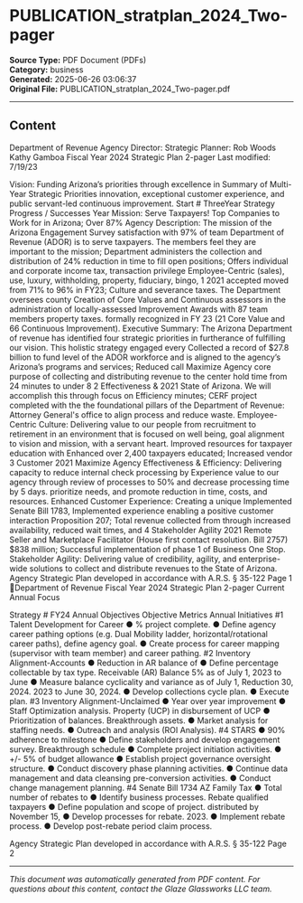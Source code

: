 ﻿# PUBLICATION_stratplan_2024_Two-pager

**Source Type:** PDF Document (PDFs)  
**Category:** business  
**Generated:** 2025-06-26 03:06:37  
**Original File:** PUBLICATION_stratplan_2024_Two-pager.pdf

---

## Content

Department of Revenue                                                                                       Agency Director:
                                                                                                            Strategic Planner:
                                                                                                                                         Rob Woods
                                                                                                                                         Kathy Gamboa
Fiscal Year 2024 Strategic Plan 2-pager                                                                     Last modified:               7/19/23

  Vision: Funding Arizona’s priorities through excellence in                                Summary of Multi-Year Strategic Priorities
  innovation, exceptional customer experience, and public
  servant-led continuous improvement.
                                                                                                  Start
                                                                     #   ThreeYear Strategy                               Progress / Successes
                                                                                                  Year
  Mission: Serve Taxpayers!
                                                                                                           Top Companies to Work for in Arizona; Over 87%
  Agency Description: The mission of the Arizona                                                           Engagement Survey satisfaction with 97% of team
  Department of Revenue (ADOR) is to serve taxpayers. The                                                  members feel they are important to the mission;
  Department administers the collection and distribution of                                                24% reduction in time to fill open positions; Offers
  individual and corporate income tax, transaction privilege             Employee-Centric
  (sales), use, luxury, withholding, property, fiduciary, bingo,     1                           2021      accepted moved from 71% to 96% in FY23;
                                                                         Culture
  and severance taxes. The Department oversees county                                                      Creation of Core Values and Continuous
  assessors in the administration of locally-assessed                                                      Improvement Awards with 87 team members
  property taxes.                                                                                          formally recognized in FY 23 (21 Core Value and 66
                                                                                                           Continuous Improvement).
  Executive Summary: The Arizona Department of revenue
  has identified four strategic priorities in furtherance of
  fulfilling our vision. This holistic strategy engaged every                                              Collected a record of $27.8 billion to fund
  level of the ADOR workforce and is aligned to the agency’s                                               Arizona’s programs and services; Reduced call
                                                                         Maximize Agency
  core purpose of collecting and distributing revenue to the                                               center hold time from 24 minutes to under 8
                                                                     2   Effectiveness &         2021
  State of Arizona. We will accomplish this through focus on             Efficiency
                                                                                                           minutes; CERF project completed with the
  the foundational pillars of the Department of Revenue:                                                   Attorney General's office to align process and
                                                                                                           reduce waste.
  Employee-Centric Culture: Delivering value to our people
  from recruitment to retirement in an environment that is
  focused on well being, goal alignment to vision and
  mission, with a servant heart.                                                                           Improved resources for taxpayer education with
                                                                         Enhanced
                                                                                                           over 2,400 taxpayers educated; Increased vendor
                                                                     3   Customer                2021
  Maximize Agency Effectiveness & Efficiency: Delivering                                                   capacity to reduce internal check processing by
                                                                         Experience
  value to our agency through review of processes to                                                       50% and decrease processing time by 5 days.
  prioritize needs, and promote reduction in time, costs, and
  resources.
  Enhanced Customer Experience: Creating a unique                                                          Implemented Senate Bill 1783, Implemented
  experience enabling a positive customer interaction                                                      Proposition 207; Total revenue collected from
  through increased availability, reduced wait times, and            4   Stakeholder Agility     2021      Remote Seller and Marketplace Facilitator (House
  first contact resolution.                                                                                Bill 2757) $838 million; Successful implementation
                                                                                                           of phase 1 of Business One Stop.
  Stakeholder Agility: Delivering value of credibility, agility,
  and enterprise-wide solutions to collect and distribute
  revenues to the State of Arizona.
Agency Strategic Plan developed in accordance with A.R.S. § 35-122                                                                                        Page 1
Department of Revenue
Fiscal Year 2024 Strategic Plan 2-pager                                                                                          Current Annual Focus

   Strategy #         FY24 Annual Objectives                         Objective Metrics                            Annual Initiatives
       #1         Talent Development for Career            ●     % project complete.             ●   Define agency career pathing options (e.g. Dual
                  Mobility                                                                           ladder, horizontal/rotational career paths), define
                                                                                                     agency goal.
                                                                                                 ●   Create process for career mapping (supervisor with
                                                                                                     team member) and career pathing.
       #2         Inventory Alignment-Accounts             ●     Reduction in AR balance of      ●   Define percentage collectable by tax type.
                  Receivable (AR) Balance                        5% as of July 1, 2023 to June   ●   Measure balance cyclicality and variance as of July 1,
                  Reduction                                      30, 2024.                           2023 to June 30, 2024.
                                                                                                 ●   Develop collections cycle plan.
                                                                                                 ●   Execute plan.
       #3         Inventory Alignment-Unclaimed            ●     Year over year improvement      ●   Staff Optimization analysis.
                  Property (UCP)                                 in disbursement of UCP          ●   Prioritization of balances.
                                   Breakthrough                  assets.                         ●   Market analysis for staffing needs.
                                                                                                 ●   Outreach and analysis (ROI Analysis).
       #4         STARS                                    ●     90% adherence to milestone      ●   Define stakeholders and develop engagement survey.
                                      Breakthrough               schedule                        ●   Complete project initiation activities.
                                                           ●     +/- 5% of budget allowance      ●   Establish project governance oversight structure.
                                                                                                 ●   Conduct discovery phase planning activities.
                                                                                                 ●   Continue data management and data cleansing
                                                                                                     pre-conversion activities.
                                                                                                 ●   Conduct change management planning.
       #4         Senate Bill 1734 AZ Family Tax           ●     Total number of rebates to      ●   Identify business processes.
                  Rebate                                         qualified taxpayers             ●   Define population and scope of project.
                                                                 distributed by November 15,     ●   Develop processes for rebate.
                                                                 2023.                           ●   Implement rebate process.
                                                                                                 ●   Develop post-rebate period claim process.



Agency Strategic Plan developed in accordance with A.R.S. § 35-122                                                                                      Page 2

---

*This document was automatically generated from PDF content. For questions about this content, contact the Glaze Glassworks LLC team.*
